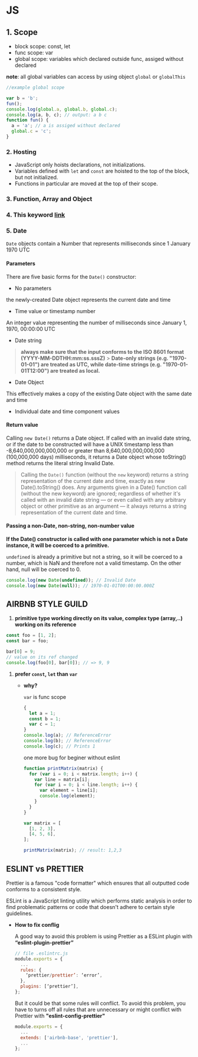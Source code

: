 # JS

## 1. Scope

- block scope: const, let
- func scope: var
- global scope: variables which declared outside func, assiged without declared

**note**: all global variables can access by using object `global` or `globalThis`

```js
//example global scope

var b = 'b';
fun();
console.log(global.a, global.b, global.c);
console.log(a, b, c); // output: a b c
function fun() {
  a = 'a'; // a is assiged without declared
  global.c = 'c';
}
```

### 2. Hosting

- JavaScript only hoists declarations, not initializations.
- Variables defined with `let` and `const` are hoisted to the top of the block, but not initialized.
- Functions in particular are moved at the top of their scope.

### 3. Function, Array and Object

### 4. This keyword [link](https://jintechflow.wordpress.com/2020/09/27/dive-in-depth-into-javascript-functions/#What-is-a-JavaScript-Function)

### 5. Date

`Date` objects contain a Number that represents milliseconds since 1 January 1970 UTC

#### Parameters

There are five basic forms for the `Date()` constructor:

- No parameters

the newly-created Date object represents the current date and time

- Time value or timestamp number

An integer value representing the number of milliseconds since January 1, 1970, 00:00:00 UTC

- Date string

> **always make sure that the input conforms to the ISO 8601 format (YYYY-MM-DDTHH:mm:ss.sssZ)** > **Date-only strings (e.g. "1970-01-01") are treated as UTC, while date-time strings (e.g. "1970-01-01T12:00") are treated as local.**

- Date Object

This effectively makes a copy of the existing Date object with the same date and time

- Individual date and time component values

#### Return value

Calling `new Date()` returns a Date object. If called with an invalid date string, or if the date to be constructed will have a UNIX timestamp less than -8,640,000,000,000,000 or greater than 8,640,000,000,000,000 (100,000,000 days) milliseconds, it returns a Date object whose toString() method returns the literal string Invalid Date.

> Calling the `Date()` function (without the `new` keyword) returns a string representation of the current date and time, exactly as new Date().toString() does. Any arguments given in a Date() function call (without the new keyword) are ignored; regardless of whether it's called with an invalid date string — or even called with any arbitrary object or other primitive as an argument — it always returns a string representation of the current date and time.

#### Passing a non-Date, non-string, non-number value

**If the Date() constructor is called with one parameter which is not a Date instance, it will be coerced to a primitive.**

`undefined` is already a primitive but not a string, so it will be coerced to a number, which is NaN and therefore not a valid timestamp. On the other hand, null will be coerced to 0.

```js
console.log(new Date(undefined)); // Invalid Date
console.log(new Date(null)); // 1970-01-01T00:00:00.000Z
```

## AIRBNB STYLE GUILD

1. **primitive type working directly on its value, complex type (array,..) working on its reference**

```js
const foo = [1, 2];
const bar = foo;

bar[0] = 9;
// value on its ref changed
console.log(foo[0], bar[0]); // => 9, 9
```

1. **prefer `const`, `let` than `var`**

   - **why?**

     `var` is func scope

     ```js
     {
       let a = 1;
       const b = 1;
       var c = 1;
     }
     console.log(a); // ReferenceError
     console.log(b); // ReferenceError
     console.log(c); // Prints 1
     ```

     one more bug for beginer without eslint

     ```js
     function printMatrix(matrix) {
       for (var i = 0; i < matrix.length; i++) {
         var line = matrix[i];
         for (var i = 0; i < line.length; i++) {
           var element = line[i];
           console.log(element);
         }
       }
     }

     var matrix = [
       [1, 2, 3],
       [4, 5, 6],
     ];

     printMatrix(matrix); // result: 1,2,3
     ```

## ESLINT vs PRETTIER

Prettier is a famous "code formatter" which ensures that all outputted code conforms to a consistent style.

ESLint is a JavaScript linting utility which performs static analysis in order to find problematic patterns or code that doesn't adhere to certain style guidelines.

- **How to fix conflig**

  A good way to avoid this problem is using Prettier as a ESLint plugin with **“eslint-plugin-prettier”**

  ```js
  // file .eslintrc.js
  module.exports = {
    ...
    rules: {
      ‘prettier/prettier’: ‘error’,
    },
    plugins: [‘prettier’],
  };
  ```

  But it could be that some rules will conflict. To avoid this problem, you have to turns off all rules that are unnecessary or might conflict with Prettier with **"eslint-config-prettier"**

  ```js
  module.exports = {
    ...
    extends: ['airbnb-base', 'prettier'],
    ...
  };
  ```
